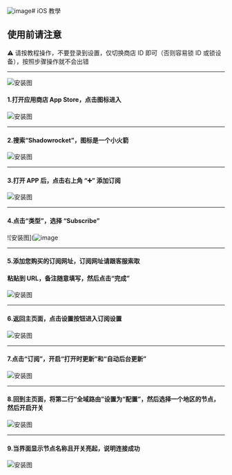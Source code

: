 ![image](https://github.com/user-attachments/assets/b3cc831d-fb6c-48a9-8bf6-d9cc697e34b6)# iOS 教學

## 使用前请注意
⚠️ 请按教程操作，不要登录到设置，仅切换商店 ID 即可（否则容易锁 ID 或锁设备），按照步骤操作就不会出错

---

![安装图]()   

#### 1.打开应用商店 App Store，点击图标进入
![安装图](https://github.com/user-attachments/assets/2a94dbe7-3bf2-4b45-b099-44197d666a56)  

---

#### 2.搜索“Shadowrocket”，图标是一个小火箭
![安装图](https://storage.crisp.chat/users/helpdesk/website/de54da2065412800/photo2405-10-202220-32-54_33cnk4.jpg)   

---

#### 3.打开 APP 后，点击右上角 “➕” 添加订阅
![安装图](https://storage.crisp.chat/users/helpdesk/website/de54da2065412800/photo2505-10-202220-34-55_s5btbx.jpg)   

---

#### 4.点击“类型”，选择 “Subscribe”  
![安装图](![image](https://github.com/user-attachments/assets/6292dc6e-0db8-48d3-ab34-06a2a64db498)  

---

#### 5.添加您购买的订阅网址，订阅网址请跟客服索取  
#### 粘贴到 URL，备注随意填写，然后点击“完成”  
![安装图](https://storage.crisp.chat/users/helpdesk/website/de54da2065412800/photo2022-10-0620-28-52_jqygqn.jpg)   

---

#### 6.返回主页面，点击设置按钮进入订阅设置  
![安装图](https://storage.crisp.chat/users/helpdesk/website/de54da2065412800/photo3005-10-202220-51-08_rz8fap.jpg)   

---

#### 7.点击“订阅”，开启“打开时更新”和“自动后台更新”  
![安装图](https://storage.crisp.chat/users/helpdesk/website/de54da2065412800/photo3105-10-202220-52-31_1japxb1.jpg)   

---

#### 8.回到主页面，将第二行“全域路由”设置为“配置”，然后选择一个地区的节点，然后开启开关  
![安装图](https://storage.crisp.chat/users/helpdesk/website/de54da2065412800/photo3405-10-202220-56-51_t7fb33.jpg)   

---

#### 9.当界面显示节点名称且开关亮起，说明连接成功  
![安装图](https://storage.crisp.chat/users/helpdesk/website/de54da2065412800/photo3605-10-202221-00-13_tkt9z5.jpg)   
